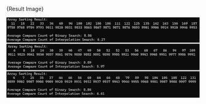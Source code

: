 {Result Image}

![](./interpolationSearch1.png)
![](./interpolationSearch2.png)
![](./interpolationSearch3.png)
